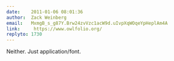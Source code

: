 ```yaml
---
date:    2011-01-06 08:01:36
author:  Zack Weinberg
email:   MxmgB_s_g87Y.Brw24zvVzc1acW9d.uIvpXqWOqeYpHeplAm4A
link:     https://www.owlfolio.org/
replyto: 1730
---
```


Neither.  Just application/font.
